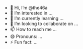 - 👋 Hi, I’m @the46a
- 👀 I’m interested in ...
- 🌱 I’m currently learning ...
- 💞️ I’m looking to collaborate on ...
- 📫 How to reach me ...
- 😄 Pronouns: ...
- ⚡ Fun fact: ...

<!---
the46a/the46a is a ✨ special ✨ repository because its `README.md` (this file) appears on your GitHub profile.
You can click the Preview link to take a look at your changes.
--->
